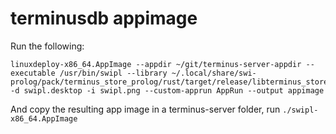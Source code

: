 # terminusdb appimage

Run the following:

```
linuxdeploy-x86_64.AppImage --appdir ~/git/terminus-server-appdir --executable /usr/bin/swipl --library ~/.local/share/swi-prolog/pack/terminus_store_prolog/rust/target/release/libterminus_store_prolog.so -d swipl.desktop -i swipl.png --custom-apprun AppRun --output appimage
```

And copy the resulting app image in a terminus-server folder, run `./swipl-x86_64.AppImage`
